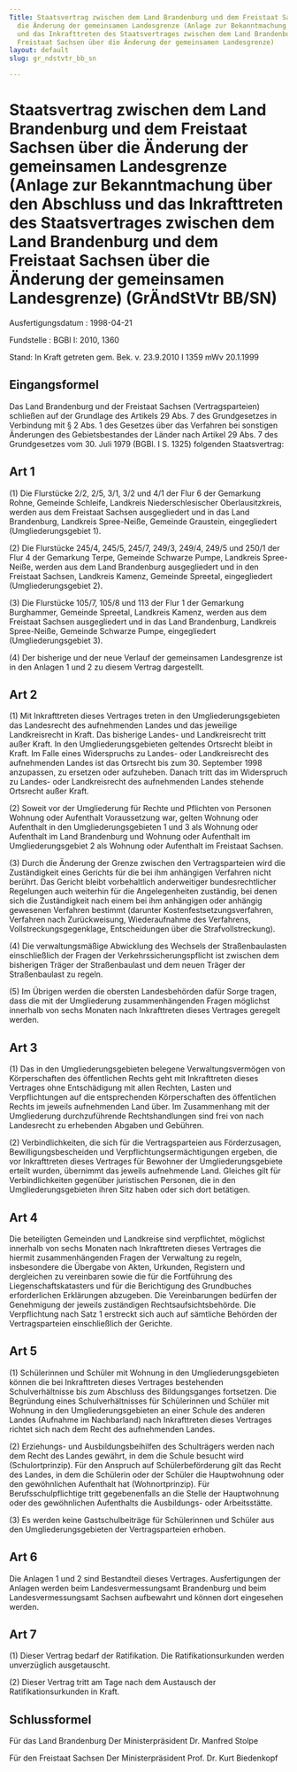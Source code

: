 ```yaml
---
Title: Staatsvertrag zwischen dem Land Brandenburg und dem Freistaat Sachsen über
  die Änderung der gemeinsamen Landesgrenze (Anlage zur Bekanntmachung über den Abschluss
  und das Inkrafttreten des Staatsvertrages zwischen dem Land Brandenburg und dem
  Freistaat Sachsen über die Änderung der gemeinsamen Landesgrenze)
layout: default
slug: gr_ndstvtr_bb_sn

---
```


# Staatsvertrag zwischen dem Land Brandenburg und dem Freistaat Sachsen über die Änderung der gemeinsamen Landesgrenze (Anlage zur Bekanntmachung über den Abschluss und das Inkrafttreten des Staatsvertrages zwischen dem Land Brandenburg und dem Freistaat Sachsen über die Änderung der gemeinsamen Landesgrenze) (GrÄndStVtr BB/SN)

Ausfertigungsdatum
:   1998-04-21

Fundstelle
:   BGBl I: 2010, 1360

Stand: In Kraft getreten gem. Bek. v. 23.9.2010 I 1359 mWv 20.1.1999

## Eingangsformel

Das Land Brandenburg und der Freistaat Sachsen (Vertragsparteien)
schließen auf der Grundlage des Artikels 29 Abs. 7 des Grundgesetzes
in Verbindung mit § 2 Abs. 1 des Gesetzes über das Verfahren bei
sonstigen Änderungen des Gebietsbestandes der Länder nach Artikel 29
Abs. 7 des Grundgesetzes vom 30. Juli 1979 (BGBl. I S. 1325) folgenden
Staatsvertrag:


## Art 1

(1) Die Flurstücke 2/2, 2/5, 3/1, 3/2 und 4/1 der Flur 6 der Gemarkung
Rohne, Gemeinde Schleife, Landkreis Niederschlesischer
Oberlausitzkreis, werden aus dem Freistaat Sachsen ausgegliedert und
in das Land Brandenburg, Landkreis Spree-Neiße, Gemeinde Graustein,
eingegliedert (Umgliederungsgebiet 1).

(2) Die Flurstücke 245/4, 245/5, 245/7, 249/3, 249/4, 249/5 und 250/1
der Flur 4 der Gemarkung Terpe, Gemeinde Schwarze Pumpe, Landkreis
Spree-Neiße, werden aus dem Land Brandenburg ausgegliedert und in den
Freistaat Sachsen, Landkreis Kamenz, Gemeinde Spreetal, eingegliedert
(Umgliederungsgebiet 2).

(3) Die Flurstücke 105/7, 105/8 und 113 der Flur 1 der Gemarkung
Burghammer, Gemeinde Spreetal, Landkreis Kamenz, werden aus dem
Freistaat Sachsen ausgegliedert und in das Land Brandenburg, Landkreis
Spree-Neiße, Gemeinde Schwarze Pumpe, eingegliedert
(Umgliederungsgebiet 3).

(4) Der bisherige und der neue Verlauf der gemeinsamen Landesgrenze
ist in den Anlagen 1 und 2 zu diesem Vertrag dargestellt.


## Art 2

(1) Mit Inkrafttreten dieses Vertrages treten in den
Umgliederungsgebieten das Landesrecht des aufnehmenden Landes und das
jeweilige Landkreisrecht in Kraft. Das bisherige Landes- und
Landkreisrecht tritt außer Kraft. In den Umgliederungsgebieten
geltendes Ortsrecht bleibt in Kraft. Im Falle eines Widerspruchs zu
Landes- oder Landkreisrecht des aufnehmenden Landes ist das Ortsrecht
bis zum 30. September 1998 anzupassen, zu ersetzen oder aufzuheben.
Danach tritt das im Widerspruch zu Landes- oder Landkreisrecht des
aufnehmenden Landes stehende Ortsrecht außer Kraft.

(2) Soweit vor der Umgliederung für Rechte und Pflichten von Personen
Wohnung oder Aufenthalt Voraussetzung war, gelten Wohnung oder
Aufenthalt in den Umgliederungsgebieten 1 und 3 als Wohnung oder
Aufenthalt im Land Brandenburg und Wohnung oder Aufenthalt im
Umgliederungsgebiet 2 als Wohnung oder Aufenthalt im Freistaat
Sachsen.

(3) Durch die Änderung der Grenze zwischen den Vertragsparteien wird
die Zuständigkeit eines Gerichts für die bei ihm anhängigen Verfahren
nicht berührt. Das Gericht bleibt vorbehaltlich anderweitiger
bundesrechtlicher Regelungen auch weiterhin für die Angelegenheiten
zuständig, bei denen sich die Zuständigkeit nach einem bei ihm
anhängigen oder anhängig gewesenen Verfahren bestimmt (darunter
Kostenfestsetzungsverfahren, Verfahren nach Zurückweisung,
Wiederaufnahme des Verfahrens, Vollstreckungsgegenklage,
Entscheidungen über die Strafvollstreckung).

(4) Die verwaltungsmäßige Abwicklung des Wechsels der Straßenbaulasten
einschließlich der Fragen der Verkehrssicherungspflicht ist zwischen
dem bisherigen Träger der Straßenbaulast und dem neuen Träger der
Straßenbaulast zu regeln.

(5) Im Übrigen werden die obersten Landesbehörden dafür Sorge tragen,
dass die mit der Umgliederung zusammenhängenden Fragen möglichst
innerhalb von sechs Monaten nach Inkrafttreten dieses Vertrages
geregelt werden.


## Art 3

(1) Das in den Umgliederungsgebieten belegene Verwaltungsvermögen von
Körperschaften des öffentlichen Rechts geht mit Inkrafttreten dieses
Vertrages ohne Entschädigung mit allen Rechten, Lasten und
Verpflichtungen auf die entsprechenden Körperschaften des öffentlichen
Rechts im jeweils aufnehmenden Land über. Im Zusammenhang mit der
Umgliederung durchzuführende Rechtshandlungen sind frei von nach
Landesrecht zu erhebenden Abgaben und Gebühren.

(2) Verbindlichkeiten, die sich für die Vertragsparteien aus
Förderzusagen, Bewilligungsbescheiden und Verpflichtungsermächtigungen
ergeben, die vor Inkrafttreten dieses Vertrages für Bewohner der
Umgliederungsgebiete erteilt wurden, übernimmt das jeweils aufnehmende
Land. Gleiches gilt für Verbindlichkeiten gegenüber juristischen
Personen, die in den Umgliederungsgebieten ihren Sitz haben oder sich
dort betätigen.


## Art 4

Die beteiligten Gemeinden und Landkreise sind verpflichtet, möglichst
innerhalb von sechs Monaten nach Inkrafttreten dieses Vertrages die
hiermit zusammenhängenden Fragen der Verwaltung zu regeln,
insbesondere die Übergabe von Akten, Urkunden, Registern und
dergleichen zu vereinbaren sowie die für die Fortführung des
Liegenschaftskatasters und für die Berichtigung des Grundbuches
erforderlichen Erklärungen abzugeben. Die Vereinbarungen bedürfen der
Genehmigung der jeweils zuständigen Rechtsaufsichtsbehörde. Die
Verpflichtung nach Satz 1 erstreckt sich auch auf sämtliche Behörden
der Vertragsparteien einschließlich der Gerichte.


## Art 5

(1) Schülerinnen und Schüler mit Wohnung in den Umgliederungsgebieten
können die bei Inkrafttreten dieses Vertrages bestehenden
Schulverhältnisse bis zum Abschluss des Bildungsganges fortsetzen. Die
Begründung eines Schulverhältnisses für Schülerinnen und Schüler mit
Wohnung in den Umgliederungsgebieten an einer Schule des anderen
Landes (Aufnahme im Nachbarland) nach Inkrafttreten dieses Vertrages
richtet sich nach dem Recht des aufnehmenden Landes.

(2) Erziehungs- und Ausbildungsbeihilfen des Schulträgers werden nach
dem Recht des Landes gewährt, in dem die Schule besucht wird
(Schulortprinzip). Für den Anspruch auf Schülerbeförderung gilt das
Recht des Landes, in dem die Schülerin oder der Schüler die
Hauptwohnung oder den gewöhnlichen Aufenthalt hat (Wohnortprinzip).
Für Berufsschulpflichtige tritt gegebenenfalls an die Stelle der
Hauptwohnung oder des gewöhnlichen Aufenthalts die Ausbildungs- oder
Arbeitsstätte.

(3) Es werden keine Gastschulbeiträge für Schülerinnen und Schüler aus
den Umgliederungsgebieten der Vertragsparteien erhoben.


## Art 6

Die Anlagen 1 und 2 sind Bestandteil dieses Vertrages. Ausfertigungen
der Anlagen werden beim Landesvermessungsamt Brandenburg und beim
Landesvermessungsamt Sachsen aufbewahrt und können dort eingesehen
werden.


## Art 7

(1) Dieser Vertrag bedarf der Ratifikation. Die Ratifikationsurkunden
werden unverzüglich ausgetauscht.

(2) Dieser Vertrag tritt am Tage nach dem Austausch der
Ratifikationsurkunden in Kraft.


## Schlussformel

Für das Land Brandenburg
Der Ministerpräsident
Dr.
Manfred Stolpe

Für den Freistaat Sachsen
Der Ministerpräsident
Prof. Dr.
Kurt Biedenkopf

